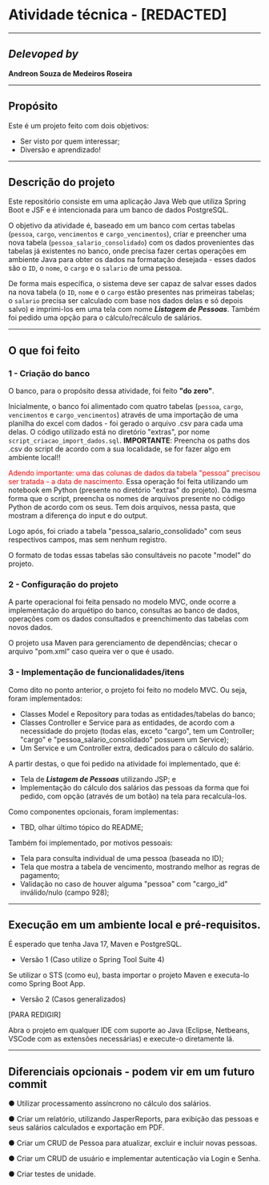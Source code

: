 # Atividade técnica - [REDACTED]

---

## *Delevoped by*
**Andreon Souza de Medeiros Roseira**

---

## Propósito
Este é um projeto feito com dois objetivos:
- Ser visto por quem interessar;
- Diversão e aprendizado!

---

## Descrição do projeto

Este repositório consiste em uma aplicação Java Web que utiliza Spring Boot e JSF e é intencionada para um banco de dados PostgreSQL.

O objetivo da atividade é, baseado em um banco com certas tabelas (`pessoa`, `cargo`, `vencimentos` e `cargo_vencimentos`), criar e preencher uma nova tabela (`pessoa_salario_consolidado`) com os dados provenientes das tabelas já existentes no banco, onde precisa fazer certas operações em ambiente Java para obter os dados na formatação desejada - esses dados são o `ID`, o `nome`, o `cargo` e o `salario` de uma pessoa.

De forma mais específica, o sistema deve ser capaz de salvar esses dados na nova tabela (o `ID`, `nome` e o `cargo` estão presentes nas primeiras tabelas; o `salario` precisa ser calculado com base nos dados delas e só depois salvo) e imprimi-los em uma tela com nome ***Listagem de Pessoas***. Também foi pedido uma opção para o cálculo/recálculo de salários.

---

## O que foi feito

### 1 - Criação do banco
O banco, para o propósito dessa atividade, foi feito **"do zero"**. 

Inicialmente, o banco foi alimentado com quatro tabelas (`pessoa`, `cargo`, `vencimentos` e `cargo_vencimentos`) através de uma importação de uma planilha do excel com dados - foi gerado o arquivo .csv para cada uma delas. O código utilizado está no diretório "extras", por nome `script_criacao_import_dados.sql`. **IMPORTANTE**: Preencha os paths dos .csv do script de acordo com a sua localidade, se for fazer algo em ambiente local!!

<font color="red">Adendo importante: uma das colunas de dados da tabela "pessoa" precisou ser tratada - a data de nascimento. </font> Essa operação foi feita utilizando um notebook em Python (presente no diretório "extras" do projeto). Da mesma forma que o script, preencha os nomes de arquivos presente no código Python de acordo com os seus. Tem dois arquivos, nessa pasta, que mostram a diferença do input e do output.

Logo após, foi criado a tabela "pessoa_salario_consolidado" com seus respectivos campos, mas sem nenhum registro. 

O formato de todas essas tabelas são consultáveis no pacote "model" do projeto.

### 2 - Configuração do projeto

A parte operacional foi feita pensado no modelo MVC, onde ocorre a implementação do arquétipo do banco, consultas ao banco de dados, operações com os dados consultados e preenchimento das tabelas com novos dados. 

O projeto usa Maven para gerenciamento de dependências; checar o arquivo "pom.xml" caso queira ver o que é usado.

### 3 - Implementação de funcionalidades/itens

Como dito no ponto anterior, o projeto foi feito no modelo MVC. Ou seja, foram implementados:
* Classes Model e Repository para todas as entidades/tabelas do banco;
* Classes Controller e Service para as entidades, de acordo com a necessidade do projeto (todas elas, exceto "cargo", tem um Controller; "cargo" e "pessoa_salario_consolidado" possuem um Service);
* Um Service e um Controller extra, dedicados para o cálculo do salário.

A partir destas, o que foi pedido na atividade foi implementado, que é:
* Tela de ***Listagem de Pessoas*** utilizando JSP; e 
* Implementação do cálculo dos salários das pessoas da forma que foi pedido, com opção (através de um botão) na tela para recalcula-los.

Como componentes opcionais, foram implementas:
* TBD, olhar último tópico do README;

Também foi implementado, por motivos pessoais:

* Tela para consulta individual de uma pessoa (baseada no ID);
* Tela que mostra a tabela de vencimento, mostrando melhor as regras de pagamento;
* Validação no caso de houver alguma "pessoa" com "cargo_id" inválido/nulo (campo 928);

---

## Execução em um ambiente local e pré-requisitos.

É esperado que tenha Java 17, Maven e PostgreSQL.

* Versão 1 (Caso utilize o Spring Tool Suite 4)

Se utilizar o STS (como eu), basta importar o projeto Maven e executa-lo como Spring Boot App.

* Versão 2 (Casos generalizados)

[PARA REDIGIR]

Abra o projeto em qualquer IDE com suporte ao Java (Eclipse, Netbeans, VSCode com as extensões necessárias) e execute-o diretamente lá. 

---

## Diferenciais opcionais - podem vir em um futuro commit

● Utilizar processamento assíncrono no cálculo dos salários.

● Criar um relatório, utilizando JasperReports, para exibição das pessoas e seus
salários calculados e exportação em PDF.

● Criar um CRUD de Pessoa para atualizar, excluir e incluir novas pessoas.

● Criar um CRUD de usuário e implementar autenticação via Login e Senha.

● Criar testes de unidade.



